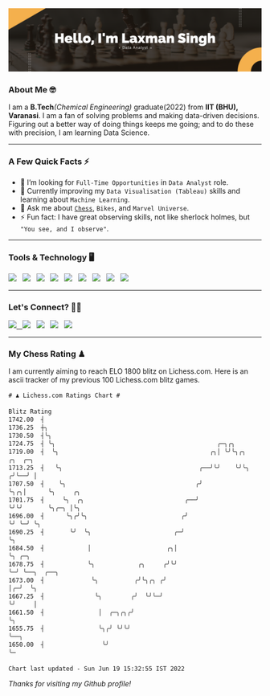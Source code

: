   <img src= "https://github.com/Laxman-Lakhan/Laxman-Lakhan/blob/master/Assets/Hello%20Banner.png">

### About Me 🤓

I am a **B.Tech**_(Chemical Engineering)_ graduate(2022) from **IIT (BHU), Varanasi**. I am a fan of solving problems and making data-driven decisions. Figuring out a better way of doing things keeps me going; and to do these with precision, I am learning Data Science.

---

### A Few Quick Facts ⚡️

- 🤝 I’m looking for `Full-Time Opportunities` in `Data Analyst` role.
- 📖 Currently improving my `Data Visualisation (Tableau)` skills and learning about `Machine Learning`.
- 💬 Ask me about [`Chess`](https://lichess.org/@/YourKingIsInDanger), `Bikes`, and `Marvel Universe`.
- ⚡️ Fun fact: I have great observing skills, not like sherlock holmes, but `"You see, and I observe"`.

---
### Tools & Technology 🖥

<img src="https://img.shields.io/badge/Python-white?logo=Python&logoColor=ColorName&style=ShieldStyle" /> &nbsp;
<img src="https://img.shields.io/badge/MySQL-white?logo=MySQL&logoColor=ColorName&style=ShieldStyle" /> &nbsp;
<img src="https://img.shields.io/badge/Tableau-white?logo=Tableau&logoColor=ColorName&style=ShieldStyle" /> &nbsp;
<img src="https://img.shields.io/badge/Advance Excel-white?logo=Microsoft+Excel&logoColor=196F3D&style=ShieldStyle" /> &nbsp;
<img src="https://img.shields.io/badge/Google Analytics-white?logo=Google+Analytics&logoColor=ColorName&style=ShieldStyle" /> &nbsp;
<img src="https://img.shields.io/badge/Jupyter-white?logo=Jupyter&logoColor=ColorName&style=ShieldStyle" /> &nbsp;
<img src="https://img.shields.io/badge/pandas-white?logo=Pandas&logoColor=000080&style=ShieldStyle" /> &nbsp;
<img src="https://img.shields.io/badge/numpy-white?logo=Numpy&logoColor=85C1E9&style=ShieldStyle" /> &nbsp;
<img src="https://img.shields.io/badge/scikit learn-white?logo=Scikit+Learn&logoColor=ColorName&style=ShieldStyle" /> &nbsp;



---

### Let's Connect? 🫳🏻

<a href="mailto:laxmansingh.lakhan@gmail.com"> <img src="https://img.icons8.com/fluent/48/000000/gmail.png" width="3.5%"/> &nbsp;
[<img src="https://img.icons8.com/color/48/000000/linkedin.png" width="3.5%"/>](https://www.linkedin.com/in/laxman-lakhan/)  &nbsp;
[<img src="https://img.icons8.com/fluent/48/000000/facebook-new.png" width="3.5%"/>](https://www.facebook.com/s.laxmanlakhan/)  &nbsp;
[<img src="https://img.icons8.com/fluent/48/000000/instagram-new.png" width="3.5%"/>](https://www.instagram.com/laxman.lakhan/)  &nbsp;
[<img src="https://img.icons8.com/color/48/000000/twitter.png" width="3.5%"/>](https://twitter.com/laxman__lakhan)  &nbsp;

 ---
  
### My Chess Rating ♟
  
I am currently aiming to reach ELO 1800 blitz on Lichess.com. Here is an ascii tracker of my previous 100 Lichess.com blitz games.

  ```
  # ♟︎ Lichess.com Ratings Chart #
  
  Blitz Rating
 1742.00  ┤
 1736.25  ┼╮
 1730.50  ┤╰╮
 1724.75  ┤ ╰╮                                             ╭─╮╭╮
 1719.00  ┤  ╰╮                                          ╭╮│ ╰╯╰╮╭╮     ╭╮  ╭─╮
 1713.25  ┤   ╰╮                                      ╭──╯╰╯    ╰╯╰╮   ╭╯╰──╯ │
 1707.50  ┤    ╰╮                                    ╭╯            ╰╮╭╮│      ╰╮     ╭╮
 1701.75  ┤     ╰╮  ╭╮                            ╭──╯              ╰╯╰╯       ╰╮╭─╮ │╰╮
 1696.00  ┤      ╰╮╭╯╰╮                          ╭╯                             ╰╯ ╰─╯ ╰╮
 1690.25  ┤       ╰╯  ╰╮                       ╭─╯                                      ╰╮
 1684.50  ┤            │                     ╭╮│                                         ╰╮ ╭─╮
 1678.75  ┤            ╰╮            ╭╮     ╭╯╰╯                                          ╰─╯ ╰──╮  ╭──╮
 1673.00  ┤             ╰╮          ╭╯╰╮╭╮ ╭╯                                                    │╭─╯  ╰╮
 1667.25  ┤              ╰╮        ╭╯  ╰╯╰─╯                                                     ╰╯     │
 1661.50  ┤               │  ╭─╮╭╮╭╯                                                                    ╰╮
 1655.75  ┤               ╰╮╭╯ ╰╯╰╯                                                                      ╰──╮
 1650.00  ┤                ╰╯                                                                               ╰─

Chart last updated - Sun Jun 19 15:32:55 IST 2022  
  ```
  
  
*Thanks for visiting my Github profile!*
